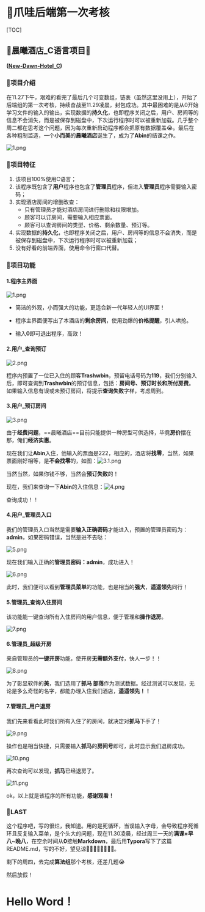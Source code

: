 # 🦄爪哇后端第一次考核

[TOC]

## 🏨晨曦酒店_C语言项目💯

**([New-Dawn-Hotel_C](https://github.com/aaaaabin/New-Dawn-Hotel_C/tree/main))**

### 🍬项目介绍

在11.27下午，艰难的看完了最后几个可变数组，链表（虽然这里没用上），开始了后端组的第一次考核，持续奋战至11.29凌晨，封包成功。其中最困难的是从0开始学习文件的输入的输出，实现数据的**持久化**，也即程序关闭之后，用户、房间等的信息不会消失，而是被保存到磁盘中，下次运行程序时可以被重新加载。几乎整个周二都在思考这个问题，因为每次重新启动程序都会把原有数据覆盖😭。最后在各种粗制滥造，一个**小而美**的**晨曦酒店**诞生了，成为了**Abin**的结课之作。

![1.png](https://github.com/aaaaabin/New-Dawn-Hotel_C/blob/main/image/1.png?raw=true)



### 🍭项目特征

1. 该项目100%使用C语言；
2. 该程序既包含了**用户**程序也包含了**管理员**程序，但进入**管理员**程序需要输入密码；
3. 实现酒店房间的增删改查：
   - 只有管理员才能对酒店房间进行删除和权限增加。
   - 顾客可以订房间，需要输入相应票面。
   - 顾客可以查询房间的类型、价格、剩余数量、预订等。
4. 实现数据的**持久化**，也即程序关闭之后，用户、房间等的信息不会消失，而是被保存到磁盘中，下次运行程序时可以被重新加载；
5. 没有好看的前端界面，使用命令行窗口代替。

### 🍳项目功能

#### 1.程序主界面

![1.png](https://github.com/aaaaabin/New-Dawn-Hotel_C/blob/main/image/1.png?raw=true)

- 简洁的外观，小而强大的功能，更适合新一代年轻人的UI界面！

- 程序主界面便写出了本酒店的**剩余房间**，使用劲爆的**价格提醒**，引人哄抢。

- 输入**0**即可退出程序，高效！

  

#### 2.用户_查询预订

![2.png](https://github.com/aaaaabin/New-Dawn-Hotel_C/blob/main/image/2.png?raw=true)

程序内预置了一位已入住的顾客**Trashwbin**，预留电话号码为**119**，我们分别输入后，即可查询到**Trashwbin**的预订信息，包括：**房间号、预订时长和所付房费**。如果输入信息有误或未预订房间，将提示**查询失败**字样，考虑周到。



#### 3.用户_预订房间

![3.png](https://github.com/aaaaabin/New-Dawn-Hotel_C/blob/main/image/3.png?raw=true)

由于**经费问题**，==晨曦酒店==目前只能提供一种房型可供选择，毕竟**房价**摆在那，俺们**经济实惠**。

现在我们让**Abin**入住，他输入的票面是222，相应的，酒店将**找零**，当然，如果票面刚好相等，是**不会找零**的，如图：![3.1.png](https://github.com/aaaaabin/New-Dawn-Hotel_C/blob/main/image/3.1.png?raw=true)

当然当然，如果你钱不够，当然会**预订失败**的！

现在，我们来查询一下**Abin**的入住信息：![4.png](https://github.com/aaaaabin/New-Dawn-Hotel_C/blob/main/image/4.png?raw=true)

查询成功！！



#### 4.用户_管理员入口

我们的管理员入口当然是需要**输入正确密码**才能进入，预置的管理员密码为：**admin**，如果密码错误，当然是进不去哒：

![5.png](https://github.com/aaaaabin/New-Dawn-Hotel_C/blob/main/image/5.png?raw=true)

现在我们输入正确的**管理员密码：admin**，成功进入！

![6.png](https://github.com/aaaaabin/New-Dawn-Hotel_C/blob/main/image/6.png?raw=true)

此时，我们便可以看到**管理员菜单**的功能，也是相当的**强大**，**遥遥领先**同行！



#### 5.管理员_查询入住房间

该功能能一键查询所有入住房间的用户信息，便于管理和**操作退房**。

![7.png](https://github.com/aaaaabin/New-Dawn-Hotel_C/blob/main/image/7.png?raw=true)



#### 6.管理员_超级开房

来自管理员的**一键开房**功能，使开房**无需额外支付**，快人一步！！

![8.png](https://github.com/aaaaabin/New-Dawn-Hotel_C/blob/main/image/8.png?raw=true)

为了彰显软件的**美**，我们选用了**抓马 部落**作为测试数据。经过测试可以发现，无论是多么奇怪的名字，都能办理入住我们酒店，**遥遥领先！！**



#### 7.管理员_用户退房

我们先来看看此时我们所有入住了的房间，就决定对**抓马**下手了！

![9.png](https://github.com/aaaaabin/New-Dawn-Hotel_C/blob/main/image/9.png?raw=true)

操作也是相当快捷，只需要输入**抓马**的**房间号**即可，此时显示我们退房成功。

![10.png](https://github.com/aaaaabin/New-Dawn-Hotel_C/blob/main/image/10.png?raw=true)

再次查询可以发现，**抓马**已经退房了。

![11.png](https://github.com/aaaaabin/New-Dawn-Hotel_C/blob/main/image/11.png?raw=true)

ok，以上就是该程序的所有功能，**感谢观看！**



### 🚀LAST

这个程序吧，写的很烂，我知道。用的是死循环，当误输入字母，会导致程序死循环且反复输入菜单，是个头大的问题，现在11.30凌晨，经过周三一天的**满课=早八~晚八**，在空余时间从**0**接触**Markdown**，最后用**Typora**写下了这篇README.md，写的不好，望见谅🙏🏻🙏🏻🙏🏻🙏🏻。

剩下的周四，去完成**算法组**那个考核，还差几题😭

然后放假！

# Hello Word！


